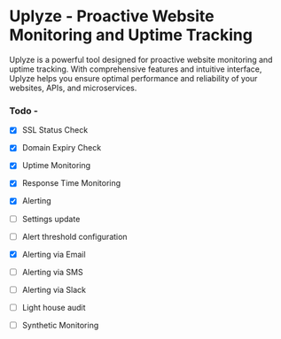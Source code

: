 # Uplyze - Proactive Website Monitoring and Uptime Tracking

Uplyze is a powerful tool designed for proactive website monitoring and uptime tracking. With comprehensive features and intuitive interface, Uplyze helps you ensure optimal performance and reliability of your websites, APIs, and microservices.


### Todo -
- [x] SSL Status Check
- [x] Domain Expiry Check
- [x] Uptime Monitoring
- [x] Response Time Monitoring
- [x] Alerting
- [ ] Settings update
- [ ] Alert threshold configuration
- [x] Alerting via Email
- [ ] Alerting via SMS
- [ ] Alerting via Slack
- [ ] Light house audit
- [ ] Synthetic Monitoring

